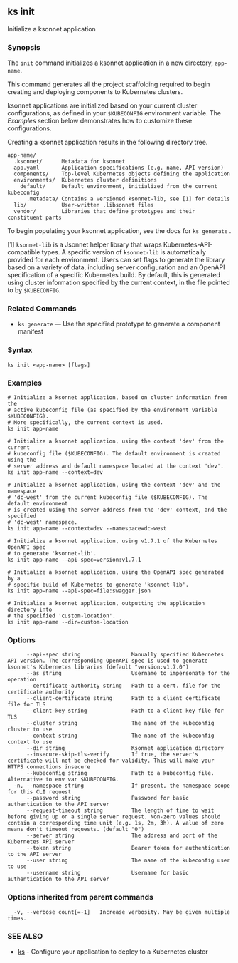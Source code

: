 ## ks init

Initialize a ksonnet application

### Synopsis



The `init` command initializes a ksonnet application in a new directory, `app-name`.

This command generates all the project scaffolding required to begin creating and
deploying components to Kubernetes clusters.

ksonnet applications are initialized based on your current cluster configurations,
as defined in your `$KUBECONFIG` environment variable. The *Examples* section
below demonstrates how to customize these configurations.

Creating a ksonnet application results in the following directory tree.

    app-name/
      .ksonnet/      Metadata for ksonnet
      app.yaml       Application specifications (e.g. name, API version)
      components/    Top-level Kubernetes objects defining the application
      environments/  Kubernetes cluster definitions
        default/     Default environment, initialized from the current kubeconfig
          .metadata/ Contains a versioned ksonnet-lib, see [1] for details
      lib/           User-written .libsonnet files
      vendor/        Libraries that define prototypes and their constituent parts

To begin populating your ksonnet application, see the docs for `ks generate` .

[1] `ksonnet-lib` is a Jsonnet helper library that wraps Kubernetes-API-compatible
types. A specific version of `ksonnet-lib` is automatically provided for each
environment. Users can set flags to generate the library based on a variety of data,
including server configuration and an OpenAPI specification of a specific Kubernetes
build. By default, this is generated using cluster information specified by the
current context, in the file pointed to by `$KUBECONFIG`.

### Related Commands

* `ks generate` — Use the specified prototype to generate a component manifest

### Syntax


```
ks init <app-name> [flags]
```

### Examples

```
# Initialize a ksonnet application, based on cluster information from the
# active kubeconfig file (as specified by the environment variable $KUBECONFIG).
# More specifically, the current context is used.
ks init app-name

# Initialize a ksonnet application, using the context 'dev' from the current
# kubeconfig file ($KUBECONFIG). The default environment is created using the
# server address and default namespace located at the context 'dev'.
ks init app-name --context=dev

# Initialize a ksonnet application, using the context 'dev' and the namespace
# 'dc-west' from the current kubeconfig file ($KUBECONFIG). The default environment
# is created using the server address from the 'dev' context, and the specified
# 'dc-west' namespace.
ks init app-name --context=dev --namespace=dc-west

# Initialize a ksonnet application, using v1.7.1 of the Kubernetes OpenAPI spec
# to generate 'ksonnet-lib'.
ks init app-name --api-spec=version:v1.7.1

# Initialize a ksonnet application, using the OpenAPI spec generated by a
# specific build of Kubernetes to generate 'ksonnet-lib'.
ks init app-name --api-spec=file:swagger.json

# Initialize a ksonnet application, outputting the application directory into
# the specified 'custom-location'.
ks init app-name --dir=custom-location
```

### Options

```
      --api-spec string                Manually specified Kubernetes API version. The corresponding OpenAPI spec is used to generate ksonnet's Kubernetes libraries (default "version:v1.7.0")
      --as string                      Username to impersonate for the operation
      --certificate-authority string   Path to a cert. file for the certificate authority
      --client-certificate string      Path to a client certificate file for TLS
      --client-key string              Path to a client key file for TLS
      --cluster string                 The name of the kubeconfig cluster to use
      --context string                 The name of the kubeconfig context to use
      --dir string                     Ksonnet application directory
      --insecure-skip-tls-verify       If true, the server's certificate will not be checked for validity. This will make your HTTPS connections insecure
      --kubeconfig string              Path to a kubeconfig file. Alternative to env var $KUBECONFIG.
  -n, --namespace string               If present, the namespace scope for this CLI request
      --password string                Password for basic authentication to the API server
      --request-timeout string         The length of time to wait before giving up on a single server request. Non-zero values should contain a corresponding time unit (e.g. 1s, 2m, 3h). A value of zero means don't timeout requests. (default "0")
      --server string                  The address and port of the Kubernetes API server
      --token string                   Bearer token for authentication to the API server
      --user string                    The name of the kubeconfig user to use
      --username string                Username for basic authentication to the API server
```

### Options inherited from parent commands

```
  -v, --verbose count[=-1]   Increase verbosity. May be given multiple times.
```

### SEE ALSO
* [ks](ks.md)	 - Configure your application to deploy to a Kubernetes cluster

